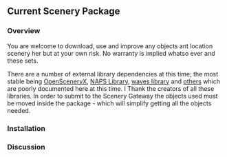 ## Current Scenery Package



### Overview

You are welcome to download, use and improve any objects ant location scenery her but at your own risk. No warranty is implied whatso ever  and these sets.

There are a number of external library dependencies at this time; the most stable being [OpenSceneryX](https://www.opensceneryx.com/), [NAPS Library](https://www.x-plained.com/), [waves library](https://forums.x-plane.org/index.php?/files/file/25439-waves-library/) and [others](https://forums.x-plane.org/index.php?/search/&tags=library) which are poorly documented here at this time. I Thank the creators of  all these libraries. In order to submit to the Scenery Gateway the  objects used must be moved inside the package - which will simplify  getting all the objects needed.

### Installation

### Discussion 

